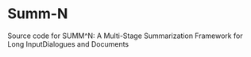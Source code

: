 # Summ-N
Source code for SUMM^N: A Multi-Stage Summarization Framework for Long InputDialogues and Documents
